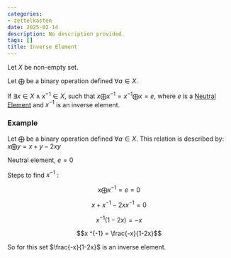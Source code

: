 ```yaml
---
categories:
- zettelkasten
date: 2025-02-14
description: No description provided.
tags: []
title: Inverse Element
---
```


Let $X$ be non-empty set.

Let $\bigoplus$ be a binary operation defined $\forall a \in X$. 

If $\exists x \in X \land x ^{-1} \in X$, such that $x \bigoplus x ^{-1} = x ^{-1} \bigoplus x = e$, where $e$ is a [Neutral Element](Neutral%20Element.md) and $x^{-1}$ is an inverse element.

### Example

Let $\bigoplus$ be a binary operation defined $\forall a \in X$. This relation is described by: $x \bigoplus y = x + y - 2xy$ 

Neutral element, $e = 0$

Steps to find $x^{-1}$ :

$$x \bigoplus x^{-1} = e = 0$$

$$x + x ^{-1} - 2xx ^{-1} = 0$$

$$x ^{-1} (1-2x) = -x$$

$$x ^{-1} = \frac{-x}{1-2x}$$

So for this set $\frac{-x}{1-2x}$ is an inverse element.